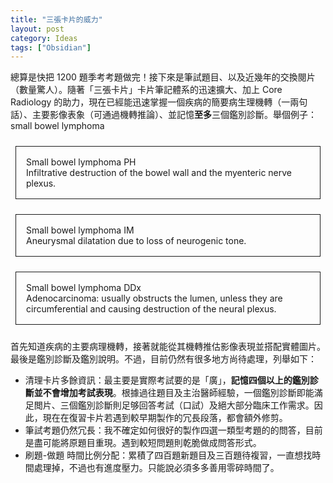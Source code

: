 ```yaml
---
title: "三張卡片的威力"
layout: post
category: Ideas
tags: ["Obsidian"]
---
```


<style>
.border {
  margin: 1.5rem 0.5rem;
  border: 1px solid;
  display: block;
  padding: 1rem 1rem;
}
</style>

總算是快把 1200 題季考考題做完！接下來是筆試題目、以及近幾年的交換閱片（數量驚人）。隨著「三張卡片」卡片筆記體系的迅速擴大、加上 Core Radiology 的助力，現在已經能迅速掌握一個疾病的簡要病生理機轉（一兩句話）、主要影像表象（可通過機轉推論）、並記憶**至多**三個鑑別診斷。舉個例子：small bowel lymphoma

<p class="border">Small bowel lymphoma PH<br>Infiltrative destruction of the bowel wall and the myenteric nerve plexus.</p>

<p class="border">Small bowel lymphoma IM<br>Aneurysmal dilatation due to loss of neurogenic tone.</p>

<p class="border">Small bowel lymphoma DDx<br>Adenocarcinoma: usually obstructs the lumen, unless they are circumferential and causing destruction of the neural plexus.</p>

首先知道疾病的主要病理機轉，接著就能從其機轉推估影像表現並搭配實體圖片。最後是鑑別診斷及鑑別說明。不過，目前仍然有很多地方尚待處理，列舉如下：

- 清理卡片多餘資訊：最主要是實際考試要的是「廣」，**記憶四個以上的鑑別診斷並不會增加考試表現**。根據過往題目及主治醫師經驗，一個鑑別診斷即能滿足閲片、三個鑑別診斷則足够回答考試（口試）及絕大部分臨床工作需求。因此，現在在復習卡片若遇到較早期製作的冗長段落，都會額外修剪。
- 筆試考題仍然冗長：我不確定如何很好的製作四選一類型考題的的問答，目前是盡可能將原題目重現。遇到較短問題則乾脆做成問答形式。
- 刷題-做題 時間比例分配：累積了四百題新題目及三百題待複習，一直想找時間處理掉，不過也有進度壓力。只能說必須多多善用零碎時間了。